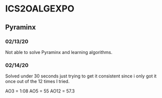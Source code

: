 # ICS2OALGEXPO
## Pyraminx
### 02/13/20
Not able to solve Pyraminx and learning algorithms.
### 02/14/20
Solved under 30 seconds just trying to get it consistent since i only got it once out of the 12 times I tried.

AO3 = 1:08          AO5 = 55          AO12 = 57.3

